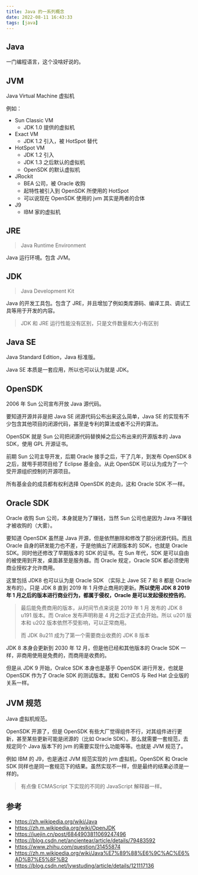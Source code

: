 ```yaml
---
title: Java 的一系列概念
date: 2022-08-11 16:43:33
tags: [java]
---
```




## Java

一门编程语言，这个没啥好说的。



## JVM

Java Virtual Machine 虚拟机

例如：

- Sun Classic VM 
  - JDK 1.0 提供的虚拟机
- Exact VM
  - JDK 1.2 引入，被 HotSpot 替代
- HotSpot VM
  - JDK 1.2 引入
  - JDK 1.3 之后默认的虚拟机
  - OpenSDK 的默认虚拟机
- JRockit
  - BEA 公司，被 Oracle 收购
  - 起特性被引入到 OpenSDK 所使用的 HotSpot 
  - 可以说现在 OpenSDK 使用的 jvm 其实是两者的合体
- J9
  - IBM 家的虚拟机



## JRE

> Java Runtime Environment

Java 运行环境。包含 JVM。



## JDK

> Java Development Kit

Java 的开发工具包。包含了 JRE，并且增加了例如类库源码、编译工具、调试工具等用于开发的内容。



> JDK 和 JRE 运行性能没有区别，只是文件数量和大小有区别



## Java SE

Java Standard Edition，Java 标准版。

Java SE 本质是一套应用，所以也可以认为就是 JDK。



## OpenSDK

2006 年 Sun 公司宣布开放 Java 源代码。

要知道开源并非是把 Java SE 闭源代码公布出来这么简单，Java SE 的实现有不少包含其他项目的闭源代码，甚至是专利的算法或者不公开的算法。

OpenSDK 就是 Sun 公司把闭源代码替换掉之后公布出来的开源版本的 Java SDK，使用 GPL 开源证书。

前期 Sun 公司主导开发，后期 Oracle 接手之后，干了几年，到发布 OpenSDK 8 之后，就甩手把项目给了 Eclipse 基金会。从此 OpenSDK 可以认为成为了一个受开源组织控制的开源项目。

所有基金会的成员都有权利选择 OpenSDK 的走向，这和 Oracle SDK 不一样。



## Oracle SDK

Oracle 收购 Sun 公司，本身就是为了赚钱，当然 Sun 公司也是因为 Java 不赚钱才被收购的（大雾）。

要知道 OpenSDK 虽然是 Java 开源，但是依然删除和修改了部分闭源代码。而且 Oracle 自身的研发能力也不差，于是他搞出了闭源版本的 SDK，也就是 Oracle SDK。同时他还修改了早期版本的 SDK 的证书。在 Sun 年代，SDK 是可以自由的被使用到开发，桌面甚至是服务器。而 Oracle 规定，Oracle SDK 都必须使用商业授权才允许商用。

这里包括 JDK8 也可以认为是 Oracle SDK （实际上 Jave SE 7 和 8 都是 Oracle 发布的）。只是 JDK 8 直到 2019 年 1 月停止商用的更新。**所以使用 JDK 8 2019 年 1 月之后的版本进行商业行为，都属于侵权，Oracle 是可以发起侵权控告的**。

> 最后能免费商用的版本，从时间节点来说是 2019 年 1 月 发布的 JDK 8 u191 版本。而 Oralce 发布声明称是 4 月之后才正式会开始。所以  u201 版本和 u202 版本依然不受影响，可以正常商用。
>
> 而 JDK 8u211 成为了第一个需要商业收费的 JDK 8 版本

JDK 8 本身会更新到 2030 年 12 月，但是他已经和其他版本的 Oracle SDK 一样，非商用使用是免费的，而商用是收费的。

但是从 JDK 9 开始，Oralce SDK 本身也是基于 OpenSDK 进行开发，也就是 OpenSDK 作为了 Oracle SDK 的测试版本。就和 CentOS 与 Red Hat 企业版的关系一样。



## JVM 规范

Java 虚拟机规范。

OpenSDK 开源了，但是 OpenSDK 有些大厂觉得组件不行，对其组件进行更新，甚至某些更新可能是闭源的（比如 Oracle SDK）。那么就需要一套规范，去规定同个 Java 版本下的 jvm 的需要实现什么功能等等。也就是 JVM 规范了。

例如 IBM 的 J9，也是通过 JVM 规范实现的 jvm 虚拟机，OpenSDK 和 Oracle SDK 同样也是同一套规范下的结果。虽然实现不一样，但是最终的结果必须是一样的。

> 有点像 ECMAScript 下实现的不同的 JavaScript 解释器一样。



## 参考

- https://zh.wikipedia.org/wiki/Java
- https://zh.m.wikipedia.org/wiki/OpenJDK
- https://juejin.cn/post/6844903811069247496
- https://blog.csdn.net/ancientear/article/details/79483592
- https://www.zhihu.com/question/31455874
- https://zh.m.wikipedia.org/wiki/Java%E7%89%88%E6%9C%AC%E6%AD%B7%E5%8F%B2
- https://blog.csdn.net/lywstuding/article/details/121117136